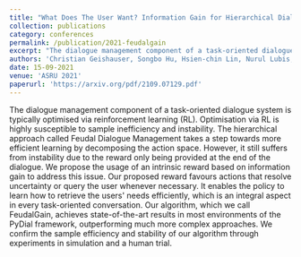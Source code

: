 ```yaml
---
title: "What Does The User Want? Information Gain for Hierarchical Dialogue Policy Optimisation"
collection: publications
category: conferences
permalink: /publication/2021-feudalgain
excerpt: "The dialogue management component of a task-oriented dialogue system is typically optimised via reinforcement learning (RL). Optimisation via RL is highly susceptible to sample inefficiency and instability. The hierarchical approach called Feudal Dialogue Management takes a step towards more efficient learning by decomposing the action space. However, it still suffers from instability due to the reward only being provided at the end of the dialogue. We propose the usage of an intrinsic reward based on information gain to address this issue. Our proposed reward favours actions that resolve uncertainty or query the user whenever necessary. It enables the policy to learn how to retrieve the users' needs efficiently, which is an integral aspect in every task-oriented conversation. Our algorithm, which we call FeudalGain, achieves state-of-the-art results in most environments of the PyDial framework, outperforming much more complex approaches. We confirm the sample efficiency and stability of our algorithm through experiments in simulation and a human trial."
authors: 'Christian Geishauser, Songbo Hu, Hsien-chin Lin, Nurul Lubis, Michael Heck, Shutong Feng, Carel van Niekerk, Milica Gašić'
date: 15-09-2021
venue: 'ASRU 2021'
paperurl: 'https://arxiv.org/pdf/2109.07129.pdf'
---
```

The dialogue management component of a task-oriented dialogue system is typically optimised via reinforcement learning (RL). Optimisation via RL is highly susceptible to sample inefficiency and instability. The hierarchical approach called Feudal Dialogue Management takes a step towards more efficient learning by decomposing the action space. However, it still suffers from instability due to the reward only being provided at the end of the dialogue. We propose the usage of an intrinsic reward based on information gain to address this issue. Our proposed reward favours actions that resolve uncertainty or query the user whenever necessary. It enables the policy to learn how to retrieve the users' needs efficiently, which is an integral aspect in every task-oriented conversation. Our algorithm, which we call FeudalGain, achieves state-of-the-art results in most environments of the PyDial framework, outperforming much more complex approaches. We confirm the sample efficiency and stability of our algorithm through experiments in simulation and a human trial.
